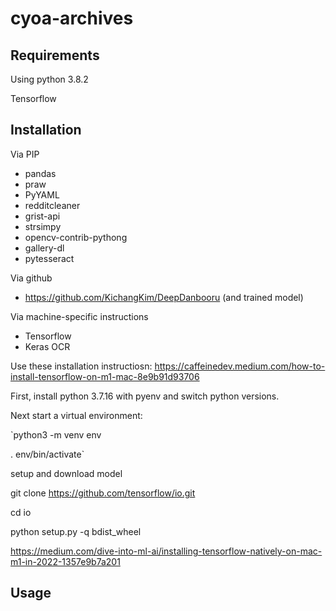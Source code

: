 # cyoa-archives

## Requirements

Using python 3.8.2

Tensorflow

## Installation

Via PIP

* pandas
* praw
* PyYAML
* redditcleaner
* grist-api
* strsimpy
* opencv-contrib-pythong
* gallery-dl
* pytesseract

Via github

* https://github.com/KichangKim/DeepDanbooru (and trained model)

Via machine-specific instructions

* Tensorflow
* Keras OCR

Use these installation instructiosn:
https://caffeinedev.medium.com/how-to-install-tensorflow-on-m1-mac-8e9b91d93706

First, install python 3.7.16 with pyenv and switch python versions.

Next start a virtual environment:

`python3 -m venv env

. env/bin/activate`


setup and download model

git clone https://github.com/tensorflow/io.git

cd io

python setup.py -q bdist_wheel

https://medium.com/dive-into-ml-ai/installing-tensorflow-natively-on-mac-m1-in-2022-1357e9b7a201

## Usage
